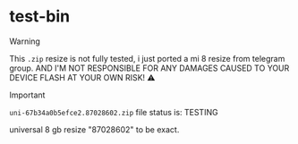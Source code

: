 # test-bin

> [!WARNING]
> This `.zip` resize is not fully tested, i just ported a mi 8 resize from telegram group. AND I'M NOT RESPONSIBLE FOR ANY DAMAGES CAUSED TO YOUR DEVICE FLASH AT YOUR OWN RISK! ⚠️ 

> [!IMPORTANT]
> `uni-67b34a0b5efce2.87028602.zip` file status is: TESTING

universal 8 gb resize "87028602" to be exact.
